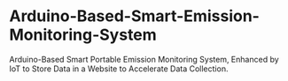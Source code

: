# Arduino-Based-Smart-Emission-Monitoring-System
Arduino-Based Smart Portable Emission Monitoring System, Enhanced by IoT to Store Data in a Website to Accelerate Data Collection.

